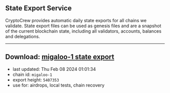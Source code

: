 ## State Export Service
CryptoCrew provides automatic daily state exports for all chains we validate. State export files can be used as genesis files and are a snapshot of the current blockchain state, including all validators, accounts, balances and delegations.

---
**Download: [migaloo-1 state export](https://dl.ccvalidators.com/SERVICE/migaloo/migaloo-1_export_5407353.json)**
---

- last updated: Thu Feb 08 2024 01:01:34
- chain id: `migaloo-1`
- export height: `5407353`
- use for: airdrops, local tests, chain recovery
